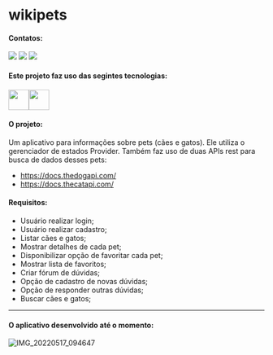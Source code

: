 # wikipets

#### Contatos:

<div>
<a href="https://instagram.com/lucas.olisouza" target="_blank"><img src="https://img.shields.io/badge/-Instagram-%23E4405F?style=for-the-badge&logo=instagram&logoColor=white" target="_blank"></a>
<a href = "mailto:lycasoliveira@gmail.com"><img src="https://img.shields.io/badge/Gmail-D14836?style=for-the-badge&logo=gmail&logoColor=white" target="_blank"></a>
<a href="https://www.linkedin.com/in/lucas-oliveira-de-souza-0318a5174" target="_blank"><img src="https://img.shields.io/badge/-LinkedIn-%230077B5?style=for-the-badge&logo=linkedin&logoColor=white" target="_blank"></a>   
</div>

#### Este projeto faz uso das segintes tecnologias:

<img src="https://cdn.jsdelivr.net/gh/devicons/devicon/icons/flutter/flutter-original.svg" width="40" height="40"/><img src="https://cdn.jsdelivr.net/gh/devicons/devicon/icons/firebase/firebase-plain.svg" width="40" height="40"/>

#### O projeto:
Um aplicativo para informações sobre pets (cães e gatos). Ele utiliza o gerenciador de estados Provider. 
Também faz uso de duas APIs rest para busca de dados desses pets:
* https://docs.thedogapi.com/
* https://docs.thecatapi.com/

#### Requisitos:
* Usuário realizar login;
* Usuário realizar cadastro;
* Listar cães e gatos;
* Mostrar detalhes de cada pet;
* Disponibilizar opção de favoritar cada pet;
* Mostrar lista de favoritos;
* Criar fórum de dúvidas;
* Opção de cadastro de novas dúvidas;
* Opção de responder outras dúvidas;
* Buscar cães e gatos;

---

#### O aplicativo desenvolvido até o momento:

![IMG_20220517_094647](https://user-images.githubusercontent.com/26170686/168817979-2ff21192-d433-41d8-a10b-91de463b5901.png)
